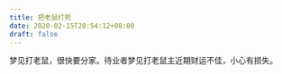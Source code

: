```yaml
---
title: 把老鼠打死
date: 2020-02-15T20:54:12+08:00
draft: false
---
```


梦见打老鼠，很快要分家。待业者梦见打老鼠主近期财运不佳，小心有损失。